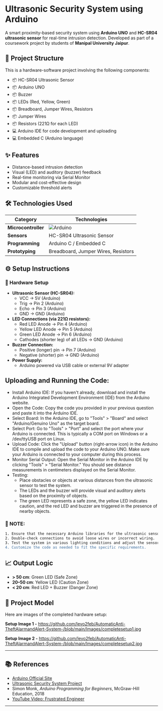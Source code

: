 
# Ultrasonic Security System using Arduino

A smart proximity-based security system using **Arduino UNO** and **HC-SR04 ultrasonic sensor** for real-time intrusion detection. Developed as part of a coursework project by students of **Manipal University Jaipur**.

## 📁 Project Structure

This is a hardware-software project involving the following components:

- 📦 HC-SR04 Ultrasonic Sensor  
- 📦 Arduino UNO  
- 📦 Buzzer
- 📦 LEDs (Red, Yellow, Green)  
- 📦 Breadboard, Jumper Wires, Resistors
- 📦 Jumper Wires
- 📦 Resistors (221Ω for each LED)
- 💻 Arduino IDE for code development and uploading  
- 💻 Embedded C (Arduino language)



## ✨ Features

- Distance-based intrusion detection
- Visual (LED) and auditory (buzzer) feedback
- Real-time monitoring via Serial Monitor
- Modular and cost-effective design
- Customizable threshold alerts

## 🛠️ Technologies Used

| **Category**   | **Technologies**                                                                                                  |
|----------------|--------------------------------------------------------------------------------------------------------------------|
| **Microcontroller** | ![Arduino](https://img.shields.io/badge/Arduino-00979D?style=for-the-badge&logo=arduino&logoColor=white)        |
| **Sensors**         | HC-SR04 Ultrasonic Sensor                                                                                      |
| **Programming**     | Arduino C / Embedded C                                                                                         |
| **Prototyping**     | Breadboard, Jumper Wires, Resistors                                                                            |


## ⚙️ Setup Instructions


### 🔌 Hardware Setup
- **Ultrasonic Sensor (HC-SR04):**
  - VCC → 5V (Arduino)
  - Trig → Pin 2 (Arduino)
  - Echo → Pin 3 (Arduino)
  - GND → GND (Arduino)
- **LED Connections (via 221Ω resistors):**
  - Red LED Anode → Pin 4 (Arduino)
  - Yellow LED Anode → Pin 5 (Arduino)
  - Green LED Anode → Pin 6 (Arduino)
  - Cathodes (shorter leg) of all LEDs → GND (Arduino)
- **Buzzer Connection:**
  - Positive (longer) pin → Pin 7 (Arduino)
  - Negative (shorter) pin → GND (Arduino)
- **Power Supply:**
  - Arduino powered via USB cable or external 9V adapter

## Uploading and Running the Code:

- Install Arduino IDE: If you haven't already, download and install the Arduino Integrated Development Environment (IDE) from the Arduino website.
-  Open the Code: Copy the code you provided in your previous question and paste it into the Arduino IDE.
- Select Board: In the Arduino IDE, go to "Tools" > "Board" and select "Arduino/Genuino Uno" as the target board.
- Select Port: Go to "Tools" > "Port" and select the port where your Arduino is connected. This is typically a COM port on Windows or a /dev/ttyUSB port on Linux.
- Upload Code: Click the "Upload" button (right-arrow icon) in the Arduino IDE to compile and upload the code to your Arduino UNO. Make sure your Arduino is connected to your computer during this process.
- Monitor Serial Output: Open the Serial Monitor in the Arduino IDE by clicking "Tools" > "Serial Monitor." You should see distance measurements in centimeters displayed on the Serial Monitor.
- Testing:
  - Place obstacles or objects at various distances from the ultrasonic sensor to test the system.
  - The LEDs and the buzzer will provide visual and auditory alerts based on the proximity of objects.
  - The green LED represents a safe zone, the yellow LED indicates caution, and the red LED and buzzer are triggered in the presence of nearby objects.

### 📌 NOTE:
```bash
1. Ensure that the necessary Arduino libraries for the ultrasonic sensor has been installed if required.
2. Double-check connections to avoid loose wires or incorrect wiring.
3. Test the system in various lighting conditions and adjust the sensor's sensitivity if necessary.
4. Customize the code as needed to fit the specific requirements.
```


## 📈 Output Logic

- **> 50 cm**: Green LED (Safe Zone)
- **20–50 cm**: Yellow LED (Caution Zone)
- **< 20 cm**: Red LED + Buzzer (Danger Zone)

## 📸 Project Model
Here are images of the completed hardware setup:

**Setup Image 1 -** https://github.com/levo2feb/AutomaticAnti-TheftAlarmandAlert-System-/blob/main/Images/completesetup1.jpg

**Setup Image 2 -** https://github.com/levo2feb/AutomaticAnti-TheftAlarmandAlert-System-/blob/main/Images/completesetup2.jpg

---
## 📚 References

- [Arduino Official Site](https://www.arduino.cc/)
- [Ultrasonic Security System Project](https://projecthub.arduino.cc/Krepak/ultrasonic-security-system-a6ea3a)
- Simon Monk, *Arduino Programming for Beginners*, McGraw-Hill Education, 2018
- [YouTube Video: Frustrated Engineer](https://www.youtube.com/watch?v=-EjveSCYQOM)

---


